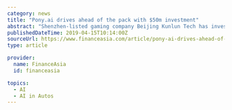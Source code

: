 ```yaml
---
category: news
title: "Pony.ai drives ahead of the pack with $50m investment"
abstract: "Shenzhen-listed gaming company Beijing Kunlun Tech has invested $50 million into autonomous driving startup Pony.ai. The 3% stake that Kunlun has acquired in Pony.ai is a move for the company into artificial intelligence. Autonomous driving has become a ..."
publishedDateTime: 2019-04-15T10:14:00Z
sourceUrl: https://www.financeasia.com/article/pony-ai-drives-ahead-of-the-pack-with-50m-investment/451076
type: article

provider:
  name: FinanceAsia
  id: financeasia

topics:
  - AI
  - AI in Autos
---
```

